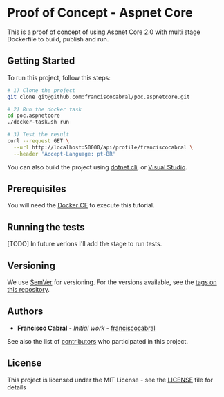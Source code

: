 # Proof of Concept - Aspnet Core

This is a proof of concept of using Aspnet Core 2.0 with multi stage Dockerfile to build, publish and run.

## Getting Started

To run this project, follow this steps:

```bash
# 1) Clone the project
git clone git@github.com:franciscocabral/poc.aspnetcore.git

# 2) Run the docker task
cd poc.aspnetcore
./docker-task.sh run

# 3) Test the result
curl --request GET \
  --url http://localhost:50000/api/profile/franciscocabral \
  --header 'Accept-Language: pt-BR' 
```

You can also build the project using [dotnet cli](https://docs.microsoft.com/pt-br/dotnet/core/tools/?tabs=netcore2x), or [Visual Studio](https://www.visualstudio.com/pt-br/downloads/?rr=https%3A%2F%2Fwww.google.com.br%2F).


## Prerequisites

You will need the [Docker CE](https://www.docker.com/community-edition#/download) to execute this tutorial.

## Running the tests

[TODO] In future verions I'll add the stage to run tests.

## Versioning

We use [SemVer](http://semver.org/) for versioning. For the versions available, see the [tags on this repository](https://github.com/your/project/tags). 

## Authors

* **Francisco Cabral** - *Initial work* - [franciscocabral](https://github.com/franciscocabral)

See also the list of [contributors](https://github.com/franciscocabral/poc.aspnetcore/graphs/contributors) who participated in this project.

## License

This project is licensed under the MIT License - see the [LICENSE](LICENSE) file for details